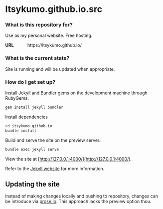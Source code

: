 # Itsykumo.github.io.src

### What is this repository for?

Use as my personal website. Free hosting.

<dl>
    <dt style='display: inline-block'><strong>URL</strong></dt>
    <dd style='display: inline-block'>https://itsykumo.github.io/</dd>
</dl>

### What is the current state?

Site is running and will be updated when appropriate.

### How do I get set up?
Install Jekyll and Bundler gems on the development machine through RubyGems.
```bash
gem install jekyll bundler
```

Install dependencies
```bash
cd itsykumo.github.io
bundle install
```

Build and serve the site on the preview server.
```bash
bundle exec jekyll serve
```

View the site at [http://127.0.0.1:4000/](http://127.0.0.1:4000/).

Refer to the [Jekyll website](https://jekyllrb.com/) for more information.

## Updating the site
Instead of making changes locally and pushing to repository, changes can be introduce via [prose.io](http://prose.io). This approach lacks the preview option thou.
